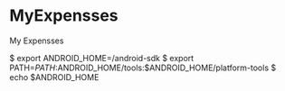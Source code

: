 # MyExpensses
My Expensses

$ export ANDROID_HOME=/android-sdk
$ export PATH=${PATH}:$ANDROID_HOME/tools:$ANDROID_HOME/platform-tools
$ echo $ANDROID_HOME
